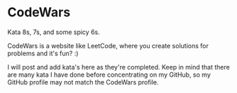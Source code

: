 # CodeWars

Kata 8s, 7s, and some spicy 6s.

CodeWars is a website like LeetCode, where you create solutions for problems and it's fun?  :)

I will post and add kata's here as they're completed.
Keep in mind that there are many kata I have done before concentrating on my GitHub, so my GitHub profile may not match the CodeWars profile.


